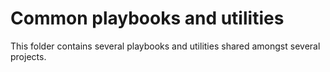 # Common playbooks and utilities
This folder contains several playbooks and utilities shared amongst several projects.

